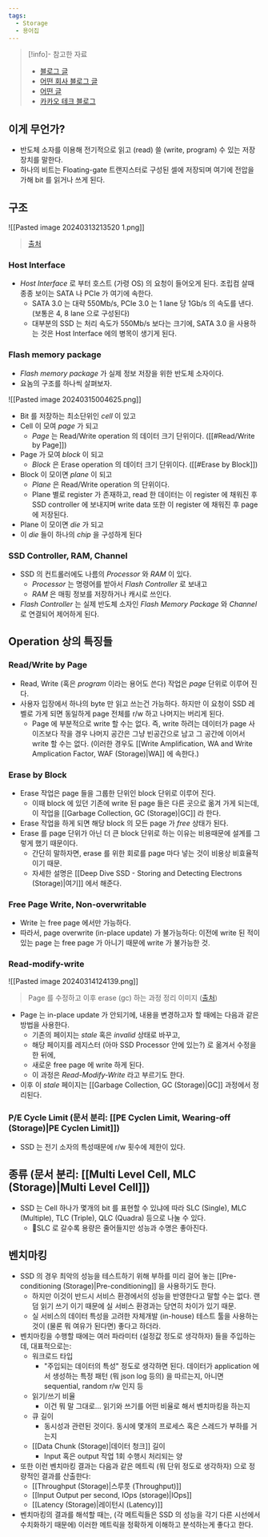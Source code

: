 ```yaml
---
tags:
  - Storage
  - 용어집
---
```

> [!info]- 참고한 자료
> - [블로그 글](https://metar.tistory.com/entry/NAND-flash%EB%9E%80-%EB%AC%B4%EC%97%87%EC%9D%B8%EA%B0%80)
> - [어떤 회사 블로그 글](https://www.tuxera.com/blog/what-is-write-amplification-why-is-it-bad-what-causes-it/)
> - [어떤 글](https://codecapsule.com/2014/02/12/coding-for-ssds-part-2-architecture-of-an-ssd-and-benchmarking/)
> - [카카오 테크 블로그](https://tech.kakao.com/2016/07/14/coding-for-ssd-part-2)

## 이게 무언가?

- 반도체 소자를 이용해 전기적으로 읽고 (read) 쓸 (write, program) 수 있는 저장장치를 말한다.
- 하나의 비트는 Floating-gate 트랜지스터로 구성된 셀에 저장되며 여기에 전압을 가해 bit 를 읽거나 쓰게 된다.

## 구조

![[Pasted image 20240313213520 1.png]]
> [출처](https://tech.kakao.com/2016/07/14/coding-for-ssd-part-2)

### Host Interface

- *Host Interface* 로 부터 호스트 (가령 OS) 의 요청이 들어오게 된다. 조립컴 살때 종종 보이는 SATA 나 PCIe 가 여기에 속한다.
	- SATA 3.0 는 대략 550Mb/s, PCIe 3.0 는 1 lane 당 1Gb/s 의 속도를 낸다. (보통은 4, 8 lane 으로 구성된다)
	- 대부분의 SSD 는 처리 속도가 550Mb/s 보다는 크기에, SATA 3.0 을 사용하는 것은 Host Interface 에의 병목이 생기게 된다.

### Flash memory package

- *Flash memory package* 가 실제 정보 저장을 위한 반도체 소자이다.
- 요놈의 구조를 하나씩 살펴보자.

![[Pasted image 20240315004625.png]]

- Bit 를 저장하는 최소단위인 *cell* 이 있고
- Cell 이 모여 *page* 가 되고
	- *Page* 는 Read/Write operation 의 데이터 크기 단위이다. ([[#Read/Write by Page]])
- Page 가 모여 *block* 이 되고
	- *Block* 은 Erase operation 의 데이터 크기 단위이다. ([[#Erase by Block]])
- Block 이 모이면 *plane* 이 되고
	- *Plane* 은 Read/Write operation 의 단위이다.
	- Plane 별로 register 가 존재하고, read 한 데이터는 이 register 에 채워진 후 SSD controller 에 보내지며 write data 또한 이 register 에 채워진 후 page 에 저장된다.
- Plane 이 모이면 *die* 가 되고
- 이 *die* 들이 하나의 *chip* 을 구성하게 된다

### SSD Controller, RAM, Channel

- SSD 의 컨트롤러에도 나름의 *Processor* 와 *RAM* 이 있다.
	- *Processor* 는 명령어를 받아서 *Flash Controller* 로 보내고
	- *RAM* 은 매핑 정보를 저장하거나 캐시로 쓰인다.
- *Flash Controller* 는 실제 반도체 소자인 *Flash Memory Package* 와 *Channel* 로 연결되어 제어하게 된다.

## Operation 상의 특징들

### Read/Write by Page

- Read, Write (혹은 *program* 이라는 용어도 쓴다) 작업은 *page* 단위로 이루어 진다.
- 사용자 입장에서 하나의 byte 만 읽고 쓰는건 가능하다. 하지만 이 요청이 SSD 레벨로 가게 되면 동일하게 page 전체를 r/w 하고 나머지는 버리게 된다.
	- Page 에 부분적으로 write 할 수는 없다. 즉, write 하려는 데이터가 page 사이즈보다 작을 경우 나머지 공간은 그냥 빈공간으로 남고 그 공간에 이어서 write 할 수는 없다. (이러한 경우도 [[Write Amplification, WA and Write Amplication Factor, WAF (Storage)|WA]] 에 속한다.)

### Erase by Block

- Erase 작업은 page 들을 그룹한 단위인 block 단위로 이루어 진다.
	- 이때 block 에 있던 기존에 write 된 page 들은 다른 곳으로 옮겨 가게 되는데, 이 작업을 [[Garbage Collection, GC (Storage)|GC]] 라 한다.
- Erase 작업을 하게 되면 해당 block 의 모든 page 가 *free* 상태가 된다.
- Erase 를 page 단위가 아닌 더 큰 block 단위로 하는 이유는 비용때문에 설계를 그렇게 했기 때문이다.
	- 간단히 말하자면, erase 를 위한 회로를 page 마다 넣는 것이 비용상 비효율적이기 때문.
	- 자세한 설명은 [[Deep Dive SSD - Storing and Detecting Electrons (Storage)|여기]] 에서 해준다.

### Free Page Write, Non-overwritable

- Write 는 free page 에서만 가능하다.
- 따라서, page overwrite (in-place update) 가 불가능하다: 이전에 write 된 적이 있는 page 는 free page 가 아니기 때문에 write 가 불가능한 것.

### Read-modify-write

![[Pasted image 20240314124139.png]]
> Page 를 수정하고 이후 erase (gc) 하는 과정 정리 이미지 ([출처](https://codecapsule.com/2014/02/12/coding-for-ssds-part-3-pages-blocks-and-the-flash-translation-layer/))

- Page 는 in-place update 가 안되기에, 내용을 변경하고자 할 때에는 다음과 같은 방법을 사용한다.
	- 기존의 페이지는 *stale* 혹은 *invalid* 상태로 바꾸고,
	- 해당 페이지를 레지스터 (아마 SSD Processor 안에 있는?) 로 옮겨서 수정을 한 뒤에,
	- 새로운 free page 에 write 하게 된다.
	- 이 과정은 *Read-Modify-Write* 라고 부르기도 한다.
- 이후 이 *stale* 페이지는 [[Garbage Collection, GC (Storage)|GC]] 과정에서 정리된다.

### P/E Cycle Limit (문서 분리: [[PE Cyclen Limit, Wearing-off (Storage)|PE Cyclen Limit]])

- SSD 는 전기 소자의 특성때문에 r/w 횟수에 제한이 있다.

## 종류 (문서 분리: [[Multi Level Cell, MLC (Storage)|Multi Level Cell]])

- SSD 는 Cell 하나가 몇개의 bit 를 표현할 수 있냐에 따라 SLC (Single), MLC (Multiple), TLC (Triple), QLC (Quadra) 등으로 나눌 수 있다.
	- SLC 로 갈수록 용량은 줄어들지만 성능과 수명은 좋아진다.

## 벤치마킹

- SSD 의 경우 최악의 성능을 테스트하기 위해 부하를 미리 걸어 놓는 [[Pre-conditioning (Storage)|Pre-conditioning]] 을 사용하기도 한다.
	- 하지만 이것이 반드시 서비스 환경에서의 성능을 반영한다고 말할 수는 없다. 랜덤 읽기 쓰기 이기 때문에 실 서비스 환경과는 당연히 차이가 있기 때문.
	- 실 서비스의 데이터 특성을 고려한 자체개발 (in-house) 테스트 툴을 사용하는 것이 (물론 뭐 여유가 된다면) 좋다고 하더라.
- 벤치마킹을 수행할 때에는 여러 파라미터 (설정값 정도로 생각하자) 들을 주입하는데, 대표적으로는:
	- 워크로드 타입
		- "주입되는 데이터의 특성" 정도로 생각하면 된다. 데이터가 application 에서 생성하는 특정 패턴 (뭐 json log 등의) 을 따르는지, 아니면 sequential, random r/w 인지 등
	- 읽기/쓰기 비율
		- 이건 뭐 말 그대로... 읽기와 쓰기를 어떤 비율로 해서 벤치마킹을 하는지
	- 큐 길이
		- 동시성과 관련된 것이다. 동시에 몇개의 프로세스 혹은 스레드가 부하를 거는지
	- [[Data Chunk (Storage)|데이터 청크]] 길이
		- Input 혹은 output 작업 1회 수행시 처리되는 양
- 또한 이런 벤치마킹 결과는 다음과 같은 메트릭 (뭐 단위 정도로 생각하자) 으로 정량적인 결과를 산출한다:
	- [[Throughput (Storage)|스루풋 (Throughput)]]
	- [[Input Output per second, IOps (storage)|IOps]]
	- [[Latency (Storage)|레이턴시 (Latency)]]
- 벤치마킹의 결과를 해석할 때는, (각 메트릭들은 SSD 의 성능을 각기 다른 시선에서 수치화하기 때문에) 이러한 메트릭을 정확하게 이해하고 분석하는게 좋다고 한다.